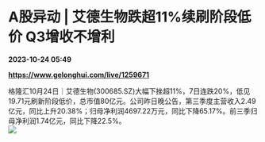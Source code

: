 # A股异动 | 艾德生物跌超11%续刷阶段低价 Q3增收不增利

**2023-10-24 05:49**

**https://www.gelonghui.com/live/1259671**

格隆汇10月24日｜艾德生物(300685.SZ)大幅下挫超11%，7日连跌20%，低见19.71元刷新阶段低价，总市值80亿元。公司昨日晚公告，第三季度主营收入2.49亿元，同比上升20.38%；归母净利润4697.22万元，同比下降65.17%。前三季归母净利润1.74亿元，同比下降22.5%。  
![](https://img5.gelonghui.com/live/49e83-59d77a4a-6cb6-4c67-9159-ea69243b1c72.png)